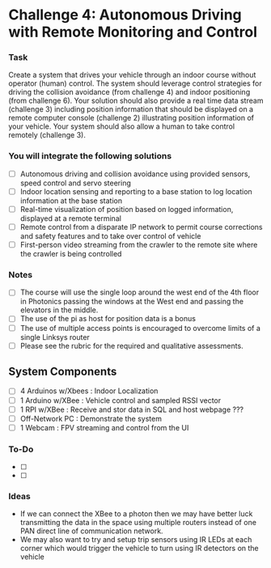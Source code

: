 # Challenge 4: Autonomous Driving with Remote Monitoring and Control

### Task
Create a system that drives your vehicle through an indoor course without operator (human) control. The system should leverage control strategies for driving the collision avoidance (from challenge 4) and indoor positioning (from challenge 6). Your solution should also provide a real time data stream (challenge 3) including position information that should be displayed on a remote computer console (challenge 2) illustrating position information of your vehicle. Your system should also allow a human to take control remotely (challenge 3).

### You will integrate the following solutions
- [ ] Autonomous driving and collision avoidance using provided sensors, speed control and servo steering
- [ ] Indoor location sensing and reporting to a base station to log location information at the base station
- [ ] Real-time visualization of position based on logged information, displayed at a remote terminal
- [ ] Remote control from a disparate IP network to permit course corrections and safety features and to take over control of vehicle
- [ ] First-person video streaming from the crawler to the remote site where the crawler is being controlled

### Notes
- [ ] The course will use the single loop around the west end of the 4th floor in Photonics passing the windows at the West end and passing the elevators in the middle.
- [ ] The use of the pi as host for position data is a bonus
- [ ] The use of multiple access points is encouraged to overcome limits of a single Linksys router
- [ ] Please see the rubric for the required and qualitative assessments.

## System Components
- [ ] 4 Arduinos w/Xbees  : Indoor Localization 
- [ ] 1 Arduino w/XBee    : Vehicle control and sampled RSSI vector
- [ ] 1 RPI w/XBee        : Receive and stor data in SQL and host webpage ???
- [ ] Off-Network PC      : Demonstrate the system
- [ ] 1 Webcam            : FPV streaming and control from the UI

### To-Do
- [ ]
- [ ]

### Ideas
- If we can connect the XBee to a photon then we may have better luck transmitting the data in the space using multiple routers instead of one PAN direct line of communication network.
- We may also want to try and setup trip sensors using IR LEDs at each corner which would trigger the vehicle to turn using IR detectors on the vehicle 
